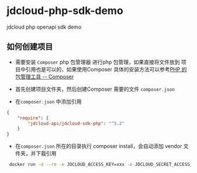 # jdcloud-php-sdk-demo
jdcloud php openapi sdk demo


## 如何创建项目

* 需要安装 `Composer` php 包管理器 进行php 包管理，如果直接将文件放到 项目中引用也是可以的，如果使用Composer 具体的安装方法可以参考[PHP 的包管理工具 -- Composer](https://www.jianshu.com/p/5954fe55d067)

* 首先创建项目文件夹，然后创建Composer 需要的文件 `composer.json`

* 在`composer.json` 中添加引用

```json
{
    "require": {
        "jdcloud-api/jdcloud-sdk-php": "^5.2"
    }
}
```

* 在`composer.json` 所在的目录执行 composer install，会自动添加 vendor 文件夹，并下载引用

```bash
 docker run -d --rm -e JDCLOUD_ACCESS_KEY=xxx -e JDCLOUD_SECRET_ACCESS_KEY=xxx -v /Users/lishijun1/Documents/phpworkspace/jdcloud-php-sdk-demo:/var/www/html/ -p 8080:80 php:7.2-apache
```